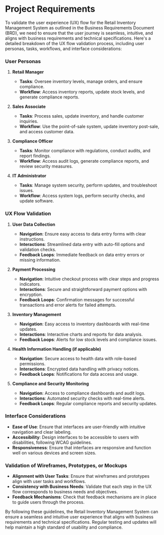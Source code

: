 # Project Requirements

To validate the user experience (UX) flow for the Retail Inventory Management System as outlined in the Business Requirements Document (BRD), we need to ensure that the user journey is seamless, intuitive, and aligns with business requirements and technical specifications. Here's a detailed breakdown of the UX flow validation process, including user personas, tasks, workflows, and interface considerations:

### User Personas

1. **Retail Manager**
   - **Tasks**: Oversee inventory levels, manage orders, and ensure compliance.
   - **Workflow**: Access inventory reports, update stock levels, and generate compliance reports.

2. **Sales Associate**
   - **Tasks**: Process sales, update inventory, and handle customer inquiries.
   - **Workflow**: Use the point-of-sale system, update inventory post-sale, and access customer data.

3. **Compliance Officer**
   - **Tasks**: Monitor compliance with regulations, conduct audits, and report findings.
   - **Workflow**: Access audit logs, generate compliance reports, and review security measures.

4. **IT Administrator**
   - **Tasks**: Manage system security, perform updates, and troubleshoot issues.
   - **Workflow**: Access system logs, perform security checks, and update software.

### UX Flow Validation

1. **User Data Collection**
   - **Navigation**: Ensure easy access to data entry forms with clear instructions.
   - **Interactions**: Streamlined data entry with auto-fill options and validation checks.
   - **Feedback Loops**: Immediate feedback on data entry errors or missing information.

2. **Payment Processing**
   - **Navigation**: Intuitive checkout process with clear steps and progress indicators.
   - **Interactions**: Secure and straightforward payment options with encryption.
   - **Feedback Loops**: Confirmation messages for successful transactions and error alerts for failed attempts.

3. **Inventory Management**
   - **Navigation**: Easy access to inventory dashboards with real-time updates.
   - **Interactions**: Interactive charts and reports for data analysis.
   - **Feedback Loops**: Alerts for low stock levels and compliance issues.

4. **Health Information Handling (if applicable)**
   - **Navigation**: Secure access to health data with role-based permissions.
   - **Interactions**: Encrypted data handling with privacy notices.
   - **Feedback Loops**: Notifications for data access and usage.

5. **Compliance and Security Monitoring**
   - **Navigation**: Access to compliance dashboards and audit logs.
   - **Interactions**: Automated security checks with real-time alerts.
   - **Feedback Loops**: Regular compliance reports and security updates.

### Interface Considerations

- **Ease of Use**: Ensure that interfaces are user-friendly with intuitive navigation and clear labeling.
- **Accessibility**: Design interfaces to be accessible to users with disabilities, following WCAG guidelines.
- **Responsiveness**: Ensure that interfaces are responsive and function well on various devices and screen sizes.

### Validation of Wireframes, Prototypes, or Mockups

- **Alignment with User Tasks**: Ensure that wireframes and prototypes align with user tasks and workflows.
- **Consistency with Business Needs**: Validate that each step in the UX flow corresponds to business needs and objectives.
- **Feedback Mechanisms**: Check that feedback mechanisms are in place to guide users through the process.

By following these guidelines, the Retail Inventory Management System can ensure a seamless and intuitive user experience that aligns with business requirements and technical specifications. Regular testing and updates will help maintain a high standard of usability and compliance.